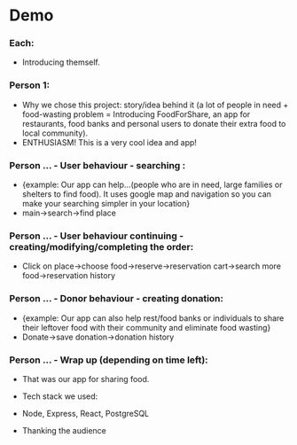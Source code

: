 # Demo
### Each:
- Introducing themself. 

### Person 1:
- Why we chose this project: story/idea behind it (a lot of people in need + food-wasting problem = Introducing FoodForShare, an app for restaurants, food banks and personal users to donate their extra food to local community). 
- ENTHUSIASM! This is a very cool idea and app!

### Person … - User behaviour - searching :
- {example: Our app can help…(people who are in need, large families or shelters to find food). It uses google map and navigation so you can make your searching simpler in your location}
- main->search->find place

### Person … -  User behaviour continuing - creating/modifying/completing the order:
- Click on place->choose food->reserve->reservation cart->search more food->reservation history

### Person …  - Donor behaviour - creating donation:
- {example: Our app can also help rest/food banks or individuals to share their leftover food with their community and eliminate food wasting}
- Donate->save donation->donation history

### Person … - Wrap up (depending on time left):
- That was our app for sharing food.

- Tech stack we used:
- Node, Express, React, PostgreSQL

- Thanking the audience

